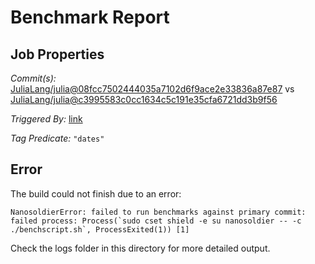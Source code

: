 # Benchmark Report

## Job Properties

*Commit(s):* [JuliaLang/julia@08fcc7502444035a7102d6f9ace2e33836a87e87](https://github.com/JuliaLang/julia/commit/08fcc7502444035a7102d6f9ace2e33836a87e87) vs [JuliaLang/julia@c3995583c0cc1634c5c191e35cfa6721dd3b9f56](https://github.com/JuliaLang/julia/commit/c3995583c0cc1634c5c191e35cfa6721dd3b9f56)

*Triggered By:* [link](https://github.com/JuliaLang/julia/pull/20952#issuecomment-286806429)

*Tag Predicate:* `"dates"`

## Error

The build could not finish due to an error:

```
NanosoldierError: failed to run benchmarks against primary commit: failed process: Process(`sudo cset shield -e su nanosoldier -- -c ./benchscript.sh`, ProcessExited(1)) [1]
```

Check the logs folder in this directory for more detailed output.

